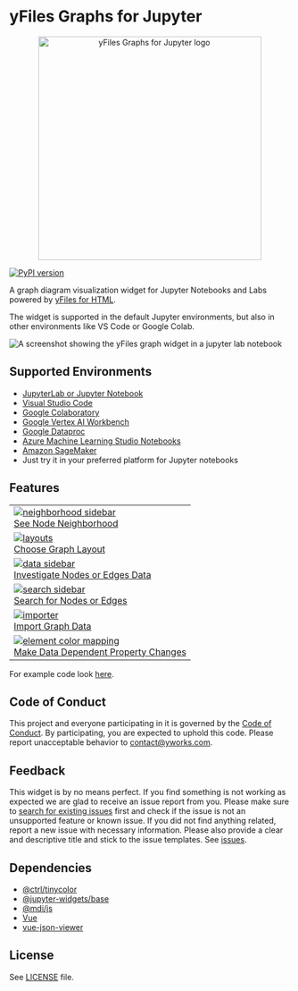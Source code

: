 # yFiles Graphs for Jupyter

<p align="center">
    <img src="https://raw.githubusercontent.com/yWorks/yfiles-jupyter-graphs/main/screenshots/yfiles-jupyter-graphs-logo.svg" alt='yFiles Graphs for Jupyter logo'  width="400px" style='max-width: 400px'>
</p>

[![PyPI version](https://badge.fury.io/py/yfiles-jupyter-graphs.svg)](https://badge.fury.io/py/yfiles-jupyter-graphs)

A graph diagram visualization widget for Jupyter Notebooks and Labs powered by [yFiles for HTML](https://www.yworks.com/yfiles-overview?utm_campaign=yfiles4jupyter&utm_source=github&utm_medium=readme).

The widget is supported in the default Jupyter environments, but also in other environments like VS Code or Google Colab.

![A screenshot showing the yFiles graph widget in a jupyter lab notebook](https://raw.githubusercontent.com/yWorks/yfiles-jupyter-graphs/main/screenshots/yfiles-jupyter-graphs-introduction.png)

## Supported Environments
- [JupyterLab or Jupyter Notebook](https://jupyter.org/)
- [Visual Studio Code](https://code.visualstudio.com/)
- [Google Colaboratory](https://colab.research.google.com/)
- [Google Vertex AI Workbench](https://cloud.google.com/vertex-ai)
- [Google Dataproc](https://cloud.google.com/dataproc)
- [Azure Machine Learning Studio Notebooks](https://azure.microsoft.com/en-us/products/machine-learning/)
- [Amazon SageMaker](https://aws.amazon.com/sagemaker/)
- Just try it in your preferred platform for Jupyter notebooks

## Features
<table>
    <tr>
        <td><a href="https://github.com/yWorks/yfiles-jupyter-graphs/blob/main/examples/neighborhood.ipynb"><img src="https://raw.githubusercontent.com/yWorks/yfiles-jupyter-graphs/main/screenshots/neighborhood.png" title="See Node Neighborhood" alt="neighborhood sidebar"></a><br>
        <a href="https://github.com/yWorks/yfiles-jupyter-graphs/blob/main/examples/neighborhood.ipynb">See Node Neighborhood</a></td>
    </tr>
    <tr>
        <td><a href="https://github.com/yWorks/yfiles-jupyter-graphs/blob/main/examples/layouts.ipynb"><img src="https://raw.githubusercontent.com/yWorks/yfiles-jupyter-graphs/main/screenshots/layouts.png" title="Choose Graph Layout" alt="layouts"></a><br>
        <a href="https://github.com/yWorks/yfiles-jupyter-graphs/blob/main/examples/layouts.ipynb">Choose Graph Layout</a></td>
    </tr>
    <tr>
        <td><a href="https://github.com/yWorks/yfiles-jupyter-graphs/blob/main/examples/sidebar.ipynb"><img src="https://raw.githubusercontent.com/yWorks/yfiles-jupyter-graphs/main/screenshots/data.png" title="Investigate Nodes and Edges Data" alt="data sidebar"></a><br>
        <a href="https://github.com/yWorks/yfiles-jupyter-graphs/blob/main/examples/sidebar.ipynb">Investigate Nodes or Edges Data</a></td>
    </tr>
    <tr>
        <td><a href="https://github.com/yWorks/yfiles-jupyter-graphs/blob/main/examples/sidebar.ipynb"><img src="https://raw.githubusercontent.com/yWorks/yfiles-jupyter-graphs/main/screenshots/search.png" title="Search for Nodes or Edges" alt="search sidebar"></a><br>
        <a href="https://github.com/yWorks/yfiles-jupyter-graphs/blob/main/examples/sidebar.ipynb">Search for Nodes or Edges</a></td>
    </tr>
    <tr>
        <td><a href="https://github.com/yWorks/yfiles-jupyter-graphs/blob/main/examples/import_from_networkx.ipynb"><img src="https://raw.githubusercontent.com/yWorks/yfiles-jupyter-graphs/main/screenshots/importer.png" title="Import Graph Data" alt="importer"></a><br>
        <a href="https://github.com/yWorks/yfiles-jupyter-graphs/blob/main/examples/import_from_networkx.ipynb">Import Graph Data</a></td>
    </tr>
    <tr>
        <td><a href="https://github.com/yWorks/yfiles-jupyter-graphs/blob/main/examples/element_color_mapping.ipynb"><img src="https://raw.githubusercontent.com/yWorks/yfiles-jupyter-graphs/main/screenshots/element_color_mapping.png" title="Make Data Dependent Property Changes" alt="element color mapping"></a><br>
        <a href="https://github.com/yWorks/yfiles-jupyter-graphs/blob/main/examples/element_color_mapping.ipynb">Make Data Dependent Property Changes</a></td>
    </tr>
</table>

For example code look [here](https://github.com/yWorks/yfiles-jupyter-graphs/tree/master/examples).

## Code of Conduct
This project and everyone participating in it is governed by the [Code of Conduct](https://github.com/yWorks/yfiles-jupyter-graphs/blob/master/CODE_OF_CONDUCT.md).
By participating, you are expected to uphold this code.
Please report unacceptable behavior to [contact@yworks.com](mailto:contact@yworks.com).

## Feedback
This widget is by no means perfect.
If you find something is not working as expected
we are glad to receive an issue report from you.
Please make sure to [search for existing issues](https://github.com/yWorks/yfiles-jupyter-graphs/search?q=is%3Aissue+repo%3AyWorks%2Fyfiles-jupyter-graphs&type=issues) first
and check if the issue is not an unsupported feature or known issue.
If you did not find anything related, report a new issue with necessary information.
Please also provide a clear and descriptive title and stick to the issue templates.
See [issues](https://github.com/yWorks/yfiles-jupyter-graphs/issues).

## Dependencies
- [@ctrl/tinycolor](https://github.com/scttcper/tinycolor)
- [@jupyter-widgets/base](https://github.com/jupyter-widgets/ipywidgets)
- [@mdi/js](https://github.com/Templarian/MaterialDesign-JS)
- [Vue](https://vuejs.org/)
- [vue-json-viewer](https://github.com/chenfengjw163/vue-json-viewer)

## License
See [LICENSE](https://github.com/yWorks/yfiles-jupyter-graphs/blob/main/LICENSE.md) file.
